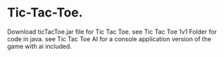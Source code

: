 # Tic-Tac-Toe.
Download ticTacToe.jar file for Tic Tac Toe. 
see Tic Tac Toe 1v1 Folder for code in java.
see Tic Tac Toe AI for a console application version of the game with ai included.
